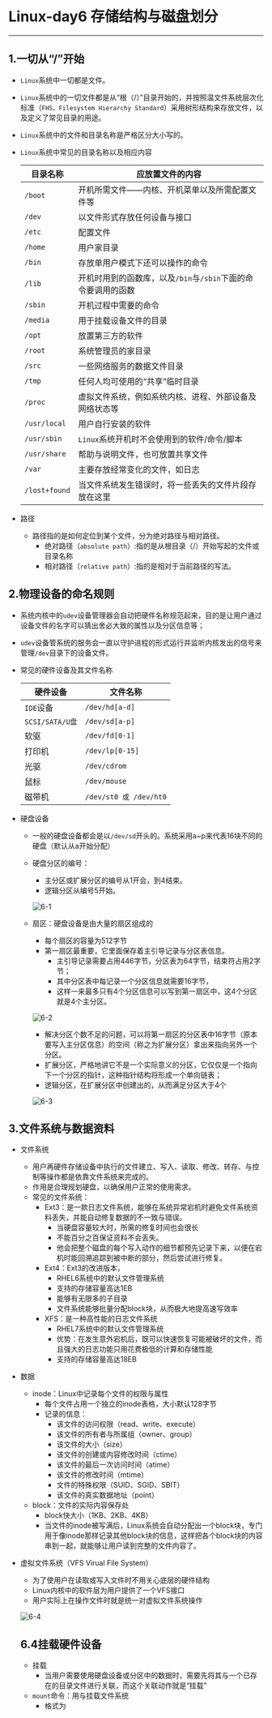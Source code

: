 # Linux-day6 存储结构与磁盘划分

---

## 1.一切从“/”开始

* `Linux`系统中一切都是文件。
* `Linux`系统中的一切文件都是从“根（/）”目录开始的，并按照温文件系统层次化标准（`FHS，Filesystem Hierarchy Standard`）采用树形结构来存放文件，以及定义了常见目录的用途。
* `Linux`系统中的文件和目录名称是严格区分大小写的。

* `Linux`系统中常见的目录名称以及相应内容

    目录名称|应放置文件的内容
    -|-
    `/boot`|开机所需文件——内核、开机菜单以及所需配置文件等
    `/dev`|以文件形式存放任何设备与接口
    `/etc`|配置文件
    `/home`|用户家目录
    `/bin`|存放单用户模式下还可以操作的命令
    `/lib`|开机时用到的函数库，以及`/bin`与`/sbin`下面的命令要调用的函数
    `/sbin`|开机过程中需要的命令
    `/media`|用于挂载设备文件的目录
    `/opt`|放置第三方的软件
    `/root`|系统管理员的家目录
    `/src`|一些网络服务的数据文件目录
    `/tmp`|任何人均可使用的“共享”临时目录
    `/proc`|虚拟文件系统，例如系统内核、进程、外部设备及网络状态等
    `/usr/local`|用户自行安装的软件
    `/usr/sbin`|`Linux`系统开机时不会使用到的软件/命令/脚本
    `/usr/share`|帮助与说明文件，也可放置共享文件
    `/var`|主要存放经常变化的文件，如日志
    `/lost+found`|当文件系统发生错误时，将一些丢失的文件片段存放在这里

* 路径
  * 路径指的是如何定位到某个文件，分为绝对路径与相对路径。
    * 绝对路径（`absolute path`）:指的是从根目录（/）开始写起的文件或目录名称
    * 相对路径（`relative path`）:指的是相对于当前路径的写法。

## 2.物理设备的命名规则

* 系统内核中的`udev`设备管理器会自动把硬件名称规范起来，目的是让用户通过设备文件的名字可以猜出舍必大致的属性以及分区信息等；
* `udev`设备管系统的服务会一直以守护进程的形式运行并监听内核发出的信号来管理`/dev`目录下的设备文件。
* 常见的硬件设备及其文件名称
  
  硬件设备|文件名称
  -|-
  `IDE`设备|`/dev/hd[a-d]`
  `SCSI/SATA/U盘`|`/dev/sd[a-p]`
  软驱|`/dev/fd[0-1]`
  打印机|`/dev/lp[0-15]`
  光驱|`/dev/cdrom`
  鼠标|`/dev/mouse`
  磁带机|`/dev/st0 或 /dev/ht0`

* 硬盘设备
  * 一般的硬盘设备都会是以`/dev/sd`开头的。系统采用a~p来代表16块不同的硬盘（默认从a开始分配）
  * 硬盘分区的编号：
    * 主分区或扩展分区的编号从1开会，到4结束。
    * 逻辑分区从编号5开始。

    ![6-1](https://heh-1300576495.cos.ap-chengdu.myqcloud.com/UTOOLS1586186848761.png)

  * 扇区：硬盘设备是由大量的扇区组成的
    * 每个扇区的容量为512字节
    * 第一扇区最重要，它里面保存着主引导记录与分区表信息。
      * 主引导记录需要占用446字节，分区表为64字节，结束符占用2字节；
      * 其中分区表中每记录一个分区信息就需要16字节，
      * 这样一来最多只有4个分区信息可以写到第一扇区中，这4个分区就是4个主分区。

    ![6-2](https://heh-1300576495.cos.ap-chengdu.myqcloud.com/UTOOLS1586264016297.png)

    * 解决分区个数不足的问题，可以将第一扇区的分区表中16字节（原本要写入主分区信息）的空间（称之为扩展分区）拿出来指向另外一个分区。
    * 扩展分区，严格地讲它不是一个实际意义的分区，它仅仅是一个指向下一个分区的指针，这种指针结构将形成一个单向链表；
    * 逻辑分区，在扩展分区中创建出的，从而满足分区大于4个
    
     ![6-3](https://heh-1300576495.cos.ap-chengdu.myqcloud.com/UTOOLS1586423610326.png)

## 3.文件系统与数据资料

* 文件系统
  * 用户再硬件存储设备中执行的文件建立、写入、读取、修改、转存、与控制等操作都是依靠文件系统来完成的。
  * 作用是合理规划硬盘，以确保用户正常的使用需求。
  * 常见的文件系统：
    * Ext3：是一款日志文件系统，能够在系统异常宕机时避免文件系统资料丢失，并能自动修复数据的不一致与错误。
      * 当硬盘容量较大时，所需的修复时间也会很长
      * 不能百分之百保证资料不会丢失。
      * 他会把整个磁盘的每个写入动作的细节都预先记录下来，以便在宕机时能回溯追踪到被中断的部分，然后尝试进行修复。
    * Ext4：Ext3的改进版本，
      * RHEL6系统中的默认文件管理系统
      * 支持的存储容量高达1EB
      * 能够有无限多的子目录
      * 文件系统能够批量分配block块，从而极大地提高速写效率
    * XFS：是一种高性能的日志文件系统
      * RHEL7系统中的默认文件管理系统
      * 优势：在发生意外宕机后，既可以快速恢复可能被破坏的文件，而且强大的日志功能只用花费极低的计算和存储性能
      * 支持的存储容量高达18EB
* 数据
  * inode：Linux中记录每个文件的权限与属性
    * 每个文件占用一个独立的inode表格，大小默认128字节
    * 记录的信息：
      * 该文件的访问权限（read、write、execute）
      * 该文件的所有者与所属组（owner、group）
      * 该文件的大小（size）
      * 该文件的创建或内容修改时间（ctime）
      * 该文件的最后一次访问时间（atime）
      * 该文件的修改时间（mtime）
      * 文件的特殊权限（SUID、SGID、SBIT）
      * 该文件的真实数据地址（point）
  * block：文件的实际内容保存处
      *  block快大小（1KB、2KB、4KB）
      *  当文件的inode被写满后，Linux系统会自动分配出一个block块，专门用于像inode那样记录其他block块的信息，这样把各个block块的内容串到一起，就能够让用户读到完整的文件内容了。

* 虚拟文件系统（VFS Virual File System）
  * 为了使用户在读取或写入文件时不用关心底层的硬件结构
  * Linux内核中的软件层为用户提供了一个VFS接口
  * 用户实际上在操作文件时就是统一对虚拟文件系统操作

  ![6-4](https://heh-1300576495.cos.ap-chengdu.myqcloud.com/UTOOLS1586423620299.png)

  ## 6.4挂载硬件设备
  * 挂载
    * 当用户需要使用硬盘设备或分区中的数据时，需要先将其与一个已存在的目录文件进行关联，而这个关联动作就是“挂载”
  * `mount`命令：用与挂载文件系统
    * 格式为
        ```shell
          
        ```